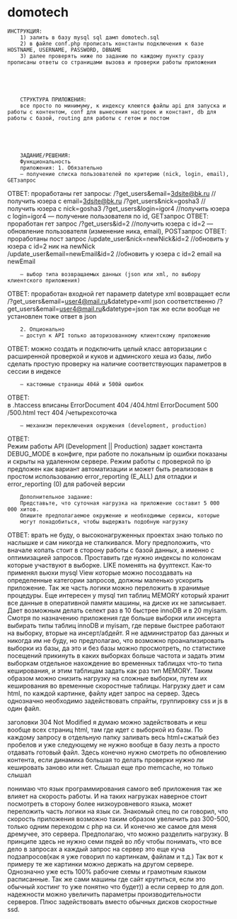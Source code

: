 # domotech
	ИНСТРУКЦИЯ:
		1) залить в базу mysql sql дамп domotech.sql
		2) в файле conf.php прописать константы подключения к базе HOSTNAME, USERNAME, PASSWORD, DBNAME   
		3) далее проверять ниже по заданию по каждому пункту сразу прописаны ответы со страницами вызова и проверки работы приложения 
		 
		 
		 
		 
		 
		СТРУКТУРА ПРИЛОЖЕНИЯ: 
		все просто по минимуму,	к индексу клеются файлы api для запуска и работы с контентом, conf для вынесения настроек и констант, db для работы с базой, routing для работы с гетом и постом
   
 
 
 
 
		ЗАДАНИЕ/РЕШЕНИЯ:
		Функциональность
		приложения: 1. Обязательно
		— получение списка пользователей по критерию (nick, login, email), GETзапрос
ОТВЕТ:
проработаны гет запросы:
/?get_users&email=3dsite@bk.ru  //получить юзера с email=3dsite@bk.ru
/?get_users&nick=gosha3		    //получить юзера с nick=gosha3
/?get_users&login=igor4         //получить юзера с login=igor4
		— получение пользователя по id, GETзапрос
ОТВЕТ:
проработан гет запрос
/?get_users&id=2				 //получить юзера с id=2
		— обновление пользователя (изменение ника, email), POSTзапрос
ОТВЕТ:
проработаны пост запрос
/update_user&nick=newNick&id=2	 //обновить у юзера с id=2 ник на newNick  	
/update_user&email=newEmail&id=2 //обновить у юзера с id=2 email на newEmail  	
		
		
		— выбор типа возвращаемых данных (json или xml, по выбору клиентского приложения)
ОТВЕТ:
проработан входной гет параметр datetype
xml возвращает если /?get_users&email=user4@mail.ru&datetype=xml
json соответственно /?get_users&email=user4@mail.ru&datetype=json 
так же если вообще не установлен тоже ответ в json	
	
	
		2. Опционально
		— доступ к API только авторизованному клиентскому приложению
ОТВЕТ:
можно создать и подключить целый класс авторизации с расширенной проверкой и куков и админского хеша из базы, либо сделать простую проверку на наличие соответствующих параметров в сессии в индексе		
		
		
		
		— кастомные страницы 404й и 500й ошибок
ОТВЕТ:		
в .htaccess вписаны 
ErrorDocument 404 /404.html
ErrorDocument 500 /500.html
тест 404 /четырехсоточка		 		
		
		
		
		— механизм переключения окружения (development, production)
ОТВЕТ:		
Режим работы API (Development || Production) задает константа DEBUG_MODE в конфиге, при работе по локальным ip ошибки показаны и скрыты на удаленном сервере. Режим работы с проверкой по ip предложен как вариант автоматизации и может быть реализован в простом использованию error_reporting (E_ALL) для отладки и error_reporting (0) для рабочей версии
		
	
		Дополнительное задание:
		Представьте, что суточная нагрузка на приложение составит 5 000 000 хитов.
		Опишите предполагаемое окружение и необходимые сервисы, которые
		могут понадобиться, чтобы выдержать подобную нагрузку
ОТВЕТ:
врать не буду, о высоконагруженных проектах знаю только по наслышке и сам никогда не сталкивался. Могу предположить, что вначале копать стоит в сторону работы с базой данных, а именно с оптимизацией запросов. Проставить где нужно индексы по колонкам которые участвуют в выборке. LIKE поменять на фуултекст. Как-то применял вьюхи mysql View которые можно посоздавать на определенные категории запросов, должны маленько ускорить приложение. Так же часть логики можно переложить в хранимые процедуры. Еще интересен у mysql тип таблиц MEMORY который хранит все данные в оперативной памяти машины, на диске их не записывает. Дает возможным делать селект раз в 10 быстрее innoDB и в 20 myisam. Смотря по назначению приложения где больше выборки или инсерта выбирать типы таблиц innoDB и myisam, где первые быстрее работают на выборку, вторые на инсерт/абдейт.
Я не администратор баз данных и никогда им не буду, но предполагаю, что возможно проанализировать выборки из базы, да это и без базы можно просмотреть, по статистике посещений прикинуть в каких выборках больше частота и задать этим выборкам отдельное нахождение во временных таблицах что-то типа кеширования, и этим таблицам задать как раз тип MEMORY. Таким образом можно снизить нагрузку на сложные выборки, путем их кеширования во временные скоростные таблицы. 
Нагрузку дает и сам html, по каждой картинке, файлу идет запрос на сервер. Здесь однозначно необходимо задействовать спрайты, группировку css и js в один файл.
   
заголовки 304 Not Modified
я думаю можно задействовать и кеш вообще всех страниц html, там где идет с выборкой из базы. По каждому запросу в отдельную папку заливать весь html+сжатый без пробелов и уже следующему не нужно вообще в базу лезть а просто отдавать готовый файл. Здесь конечно нужно смотреть по обновлению контента, если динамика большая то делать проверки нужно ли кешировать заново или нет.
Слышал еще про memcache, но только слышал	
	
понимаю что язык программирования самого веб приложения так же влияет на скорость работы. И на таких нагрузках наверное стоит посмотреть в сторону более низкоуровневого языка, может переложить часть логики на язык си. Знакомый спец по си говорил, что скорость приложения возможно таким образом увеличить раз 300-500, только одним переходом с php на си.
И конечно же самое для меня дремучее, это сервера. Предполагаю, что можно разделить нагрузку. В принципе здесь не нужно семи пядей во лбу чтобы понимать, что все дело в запросах а каждый запрос на сервер это еще куча подзапросов(как я уже говорил по картинкам, файлам и т.д.) Так вот к примеру те же картинки можно держать на другом сервере. Однозначно уже есть 100% рабочие схемы и грамотным языком расписанные.
Так же сами машины где сайт крутиться, если это обычный хостинг то уже понятно что будет)) а если сервер то для доп. надежности можно увеличить параметры производительности серверов. Плюс задействовать вместо обычных дисков скоростные ssd.
		
